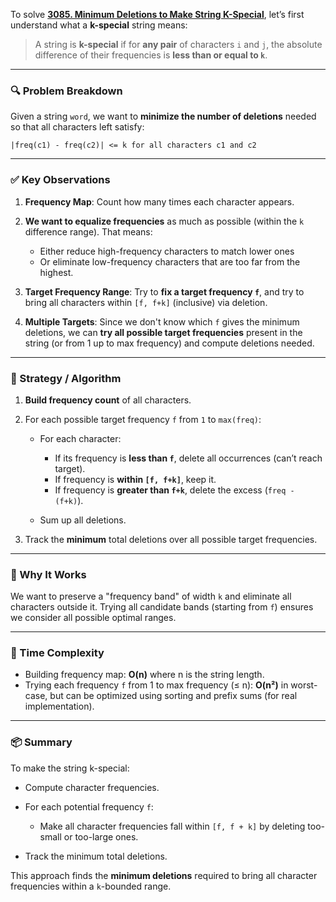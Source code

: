 To solve **[3085. Minimum Deletions to Make String K-Special](https://leetcode.com/problems/minimum-deletions-to-make-string-k-special/)**, let’s first understand what a **k-special** string means:

> A string is **k-special** if for **any pair** of characters `i` and `j`, the absolute difference of their frequencies is **less than or equal to `k`**.

---

### 🔍 Problem Breakdown

Given a string `word`, we want to **minimize the number of deletions** needed so that all characters left satisfy:

```
|freq(c1) - freq(c2)| <= k for all characters c1 and c2
```

---

### ✅ Key Observations

1. **Frequency Map**:
   Count how many times each character appears.

2. **We want to equalize frequencies** as much as possible (within the `k` difference range). That means:

   * Either reduce high-frequency characters to match lower ones
   * Or eliminate low-frequency characters that are too far from the highest.

3. **Target Frequency Range**:
   Try to **fix a target frequency `f`**, and try to bring all characters within `[f, f+k]` (inclusive) via deletion.

4. **Multiple Targets**:
   Since we don't know which `f` gives the minimum deletions, we can **try all possible target frequencies** present in the string (or from 1 up to max frequency) and compute deletions needed.

---

### 🔄 Strategy / Algorithm

1. **Build frequency count** of all characters.
2. For each possible target frequency `f` from `1` to `max(freq)`:

   * For each character:

     * If its frequency is **less than `f`**, delete all occurrences (can’t reach target).
     * If frequency is **within `[f, f+k]`**, keep it.
     * If frequency is **greater than `f+k`**, delete the excess (`freq - (f+k)`).
   * Sum up all deletions.
3. Track the **minimum** total deletions over all possible target frequencies.

---

### 🧠 Why It Works

We want to preserve a "frequency band" of width `k` and eliminate all characters outside it. Trying all candidate bands (starting from `f`) ensures we consider all possible optimal ranges.

---

### 🧪 Time Complexity

* Building frequency map: **O(n)** where n is the string length.
* Trying each frequency `f` from 1 to max frequency (≤ n): **O(n²)** in worst-case, but can be optimized using sorting and prefix sums (for real implementation).

---

### 📦 Summary

To make the string k-special:

* Compute character frequencies.
* For each potential frequency `f`:

  * Make all character frequencies fall within `[f, f + k]` by deleting too-small or too-large ones.
* Track the minimum total deletions.

This approach finds the **minimum deletions** required to bring all character frequencies within a `k`-bounded range.
